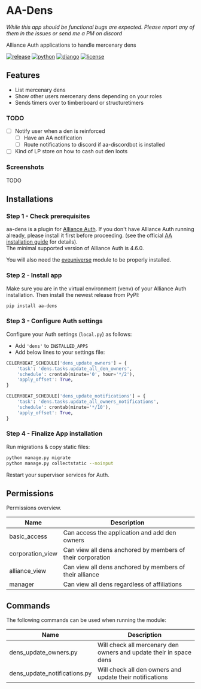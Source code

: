 # AA-Dens

*While this app should be functional bugs are expected.
Please report any of them in the issues or send me a PM on discord*

Alliance Auth applications to handle mercenary dens

[![release](https://img.shields.io/pypi/v/aa-dens?label=release)](https://pypi.org/project/aa-dens/)
[![python](https://img.shields.io/pypi/pyversions/aa-dens)](https://pypi.org/project/aa-dens/)
[![django](https://img.shields.io/pypi/djversions/aa-dens?label=django)](https://pypi.org/project/aa-dens/)
[![license](https://img.shields.io/badge/license-MIT-green)](https://gitlab.com/r0kym/aa-dens/-/blob/master/LICENSE)

## Features
- List mercenary dens
- Show other users mercenary dens depending on your roles
- Sends timers over to timberboard or structuretimers

### TODO
- [ ] Notify user when a den is reinforced
  - [ ] Have an AA notification
  - [ ] Route notifications to discord if aa-discordbot is installed
- [ ] Kind of LP store on how to cash out den loots

### Screenshots
TODO

## Installations

### Step 1 - Check prerequisites

aa-dens is a plugin for [Alliance Auth](https://gitlab.com/allianceauth/allianceauth).
If you don't have Alliance Auth running already, please install it first before proceeding. (see the official [AA installation guide](https://allianceauth.readthedocs.io/en/latest/installation/auth/allianceauth/) for details). \
The minimal supported version of Alliance Auth is 4.6.0.

You will also need the [eveuniverse](https://gitlab.com/ErikKalkoken/django-eveuniverse) module to be properly installed.


### Step 2 - Install app

Make sure you are in the virtual environment (venv) of your Alliance Auth installation. Then install the newest release from PyPI:

```bash
pip install aa-dens
```

### Step 3 - Configure Auth settings

Configure your Auth settings (`local.py`) as follows:

- Add `'dens'` to `INSTALLED_APPS`
- Add below lines to your settings file:

```python
CELERYBEAT_SCHEDULE['dens_update_owners'] = {
    'task': 'dens.tasks.update_all_den_owners',
    'schedule': crontab(minute='0', hour='*/2'),
    'apply_offset': True,
}

CELERYBEAT_SCHEDULE['dens_update_notifications'] = {
    'task': 'dens.tasks.update_all_owners_notifications',
    'schedule': crontab(minute='*/10'),
    'apply_offset': True,
}
```

### Step 4 - Finalize App installation

Run migrations & copy static files:

```bash
python manage.py migrate
python manage.py collectstatic --noinput
```

Restart your supervisor services for Auth.

## Permissions

Permissions overview.

| Name             | Description                                                |
|------------------|------------------------------------------------------------|
| basic_access     | Can access the application and add den owners              |
| corporation_view | Can view all dens anchored by members of their corporation |
| alliance_view    | Can view all dens anchored by members of their alliance    |
| manager          | Can view all dens regardless of affiliations               |

## Commands

The following commands can be used when running the module:

| Name                         | Description                                                        |
|------------------------------|--------------------------------------------------------------------|
| dens_update_owners.py        | Will check all mercenary den owners and update their in space dens |
| dens_update_notifications.py | Will check all den owners and update their notifications           |
